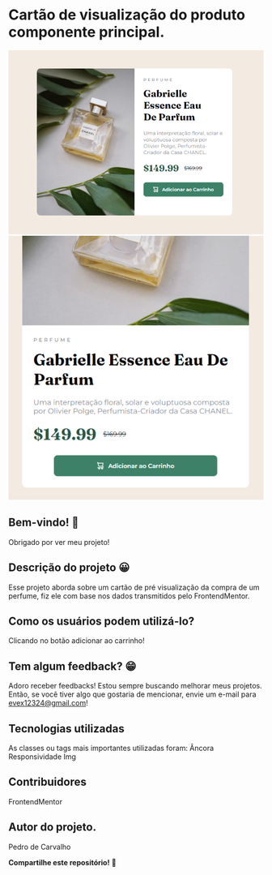 # Cartão de visualização do produto componente principal.

![Visualização do site Cartão de visualização do produto componente principal](./github/capa-do-projeto.png)
![Visualização do site Cartão de visualização do produto componente principal](./github/capa-do-projeto-2.png)

## Bem-vindo! 👋
Obrigado por ver meu projeto!

## Descrição do projeto 😀
Esse projeto aborda sobre um cartão de pré visualização da compra de um perfume, fiz ele com base nos dados transmitidos pelo FrontendMentor.

## Como os usuários podem utilizá-lo?
Clicando no botão adicionar ao carrinho!

## Tem algum feedback? 😁
Adoro receber feedbacks! Estou sempre buscando melhorar meus projetos. Então, se você tiver algo que gostaria de mencionar, envie um e-mail para evex12324@gmail.com!

## Tecnologias utilizadas
As classes ou tags mais importantes utilizadas foram:
Âncora
Responsividade
Img

## Contribuidores
FrontendMentor

## Autor do projeto.
Pedro de Carvalho

**Compartilhe este repositório!** 🚀
